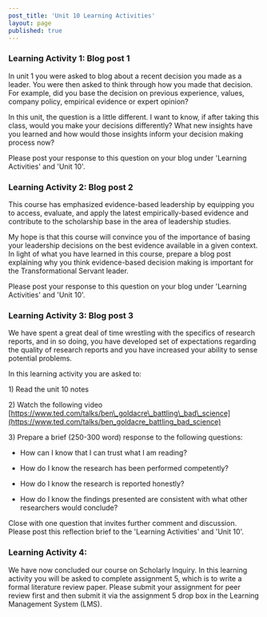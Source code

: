 ```yaml
---
post_title: 'Unit 10 Learning Activities'
layout: page
published: true
---
```



### Learning Activity 1: Blog post 1

In unit 1 you were asked to blog about a recent decision you made as a leader. You were then asked to think through how you made that decision. For example, did you base the decision on previous experience, values, company policy, empirical evidence or expert opinion?

In this unit, the question is a little different. I want to know, if after taking this class, would you make your decisions differently?  What new insights have you learned and how would those insights inform your decision making process now?

Please post your response to this question on your blog under 'Learning Activities' and 'Unit 10'.

### Learning Activity 2: Blog post 2

This course has emphasized evidence-based leadership by equipping you to access, evaluate, and apply the latest empirically-based evidence and contribute to the scholarship base in the area of leadership studies.

My hope is that this course will convince you of the importance of basing your leadership decisions on the best evidence available in a given context. In light of what you have learned in this course, prepare a blog post explaining why you think evidence-based decision making is important for the Transformational Servant leader.

Please post your response to this question on your blog under 'Learning Activities' and 'Unit 10'.

### Learning Activity 3: Blog post 3

We have spent a great deal of time wrestling with the specifics of research reports, and in so doing, you have developed set of expectations regarding the quality of research reports and you have increased your ability to sense potential problems.

In this learning activity you are asked to: 

1\) Read the unit 10 notes

2\) Watch the following video [https://www.ted.com/talks/ben\_goldacre\_battling\_bad\_science](https://www.ted.com/talks/ben_goldacre_battling_bad_science) 

3\) Prepare a brief \(250-300 word\) response to the following questions:

* How can I know that I can trust what I am reading?

* How do I know the research has been performed competently?

* How do I know the research is reported honestly?

* How do I know the findings presented are consistent with what other researchers would conclude?

Close with one question that invites further comment and discussion. Please post this reflection brief to the 'Learning Activities' and 'Unit 10'.

### Learning Activity 4:

We have now concluded our course on Scholarly Inquiry.  In this learning activity you will be asked to complete assignment 5, which is to write a formal literature review paper. Please submit your assignment for peer review first and then submit it via the assignment 5 drop box in the Learning Management System \(LMS\).

